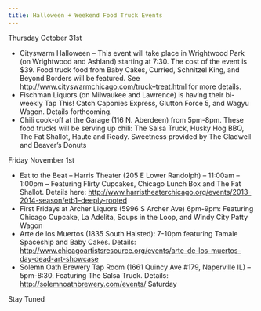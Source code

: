 ```yaml
---
title: Halloween + Weekend Food Truck Events
---
```


Thursday October 31st

* Cityswarm Halloween – This event will take place in Wrightwood Park (on Wrightwood and Ashland) starting at 7:30. The cost of the event is $39. Food truck food from Baby Cakes, Curried, Schnitzel King, and Beyond Borders will be featured. See http://www.cityswarmchicago.com/truck–treat.html for more details.
* Fischman Liquors (on Milwaukee and Lawrence) is having their bi-weekly Tap This! Catch Caponies Express, Glutton Force 5, and Wagyu Wagon. Details forthcoming.
* Chili cook-off at the Garage (116 N. Aberdeen) from 5pm-8pm. These food trucks will be serving up chili: The Salsa Truck, Husky Hog BBQ, The Fat Shallot, Haute and Ready. Sweetness provided by The Gladwell and Beaver’s Donuts

Friday November 1st
* Eat to the Beat – Harris Theater (205 E Lower Randolph) – 11:00am – 1:00pm – Featuring Flirty Cupcakes, Chicago Lunch Box and The Fat Shallot. Details here: http://www.harristheaterchicago.org/events/2013-2014-season/etb1–deeply-rooted
* First Fridays at Archer Liquors (5996 S Archer Ave) 6pm-9pm: Featuring Chicago Cupcake, La Adelita, Soups in the Loop, and Windy City Patty Wagon
* Arte de los Muertos (1835 South Halsted): 7-10pm featuring Tamale Spaceship and Baby Cakes. Details: http://www.chicagoartistsresource.org/events/arte-de-los-muertos-day-dead-art-showcase
* Solemn Oath Brewery Tap Room (1661 Quincy Ave #179, Naperville IL) – 5pm-8:30. Featuring The Salsa Truck. Details: http://solemnoathbrewery.com/events/
Saturday

Stay Tuned